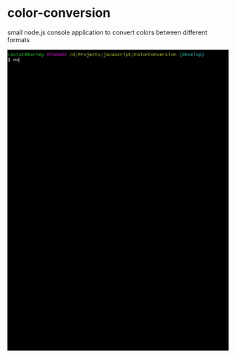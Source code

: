 # color-conversion

small node.js console application to convert colors between different formats

![.gif](./readme/demonstration.gif)